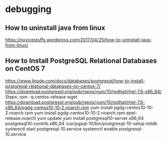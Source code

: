 # debugging
## How to uninstall java from linux
https://novicestuffs.wordpress.com/2017/04/25/how-to-uninstall-java-from-linux/
## How to Install PostgreSQL Relational Databases on CentOS 7
https://www.linode.com/docs/databases/postgresql/how-to-install-postgresql-relational-databases-on-centos-7/
https://download.postgresql.org/pub/repos/yum/10/redhat/rhel-7.6-x86_64/
Steps:
 rpm -q centos-release 
 wget https://download.postgresql.org/pub/repos/yum/10/redhat/rhel-7.6-x86_64/pgdg-centos10-10-2.noarch.rpm
 yum install pgdg-centos10-10-2.noarch.rpm 
 yum install pgdg-centos10-10-2.noarch.rpm epel-release.noarch 
 yum update
 yum install postgresql10-server.x86_64 postgresql10-contrib.x86_64 
 /usr/pgsql-10/bin/postgresql-10-setup initdb
 systemctl start postgresql-10.service 
 systemctl enable postgresql-10.service 

